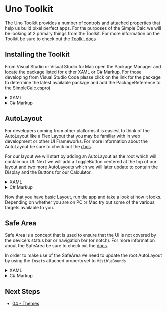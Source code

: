# Uno Toolkit

The Uno Toolkit provides a number of controls and attached properties that help us build pixel perfect apps. For the purposes of the Simple Calc we will be looking at 2 primary things from the Toolkit. For more information on the Toolkit be sure to check out the [Toolkit docs](https://platform.uno/docs/articles/external/uno.toolkit.ui/doc/getting-started.html)

## Installing the Toolkit

From Visual Studio or Visual Studio for Mac open the Package Manager and locate the package listed for either XAML or C# Markup. For those developing from Visual Studio Code please click on the link for the package to determine the latest available package and add the PackageReference to the SimpleCalc.csproj

<details>
<summary>XAML</summary>

Install [Uno.Toolkit.WinUI](https://www.nuget.org/packages/Uno.Toolkit.WinUI/)

<picture>
  <source media="(prefers-color-scheme: dark)" srcset="../../art/Dark/UnoToolkitWinUI.png">
  <source media="(prefers-color-scheme: light)" srcset="../../art/Light/UnoToolkitWinUI.png">
  <img alt="Install Uno.Toolkit.WinUI" src="../../art/Light/UnoToolkitWinUI.png">
</picture>

Next open the App.xaml in the IDE and add the ToolkitResources as shown below to the Merged Dictionaries

```xml
<Application x:Class="UnoExtApp120.App"
			 xmlns="http://schemas.microsoft.com/winfx/2006/xaml/presentation"
			 xmlns:x="http://schemas.microsoft.com/winfx/2006/xaml"
			 xmlns:wasm="http://platform.uno/wasm"
			 xmlns:local="using:UnoExtApp120"
			 xmlns:mc="http://schemas.openxmlformats.org/markup-compatibility/2006"
			 mc:Ignorable="wasm">

	<Application.Resources>
		<ResourceDictionary>
			<ResourceDictionary.MergedDictionaries>
				<!-- Load WinUI resources -->
				<XamlControlsResources xmlns="using:Microsoft.UI.Xaml.Controls" />

				<!-- Load Uno Toolkit resources -->
				<ToolkitResources xmlns="using:Uno.Toolkit.UI" />
			</ResourceDictionary.MergedDictionaries>
			<!-- Add resources here -->
		</ResourceDictionary>
	</Application.Resources>

</Application>
```

</details>

<details>
<summary>C# Markup</summary>

Install [Uno.Toolkit.WinUI.Markup](https://www.nuget.org/packages/Uno.Toolkit.WinUI.Markup)

<picture>
  <source media="(prefers-color-scheme: dark)" srcset="../../art/Dark/UnoToolkitWinUIMarkup.png">
  <source media="(prefers-color-scheme: light)" srcset="../../art/Light/UnoToolkitWinUIMarkup.png">
  <img alt="Install Uno.Toolkit.WinUI.Markup" src="../../art/Light/UnoToolkitWinUIMarkup.png">
</picture>

Next open the App.xaml.cs in the IDE and add the ToolkitResources as shown below to the Merged Dictionaries. Note that the XamlControlsResources have already been added you simply need to update the method to include the ToolkitResources.

```cs
public partial class App : Application
{
    protected override void OnLaunched(LaunchActivatedEventArgs args)
    {
        // boilerplate code

        this.Resources(r => r.Merged(
            new XamlControlsResources(),
            new ToolkitResources()));

        // boilerplate code
    }
}
```

</details>

## AutoLayout

For developers coming from other platforms it is easiest to think of the AutoLayout like a Flex Layout that you may be familiar with in web development or other UI Frameworks. For more information about the AutoLayout be sure to check out the [docs](https://platform.uno/docs/articles/external/uno.toolkit.ui/doc/controls/AutoLayoutControl.html).

For our layout we will start by adding an AutoLayout as the root which will contain our UI. Next we will add a ToggleButton centered at the top of our layout and two more AutoLayouts which we will later update to contain the Display and the Buttons for our Calculator.

<details>
<summary>XAML</summary>

```xml
<Page x:Class="SimpleCalculator.MainPage"
      xmlns="http://schemas.microsoft.com/winfx/2006/xaml/presentation"
      xmlns:x="http://schemas.microsoft.com/winfx/2006/xaml"
      xmlns:utu="using:Uno.Toolkit.UI">
  <Page.Resources>
    <x:String x:Key="SunIcon">F1 M 5.760000228881836 4.289999961853027 L 3.9600000381469727 2.5 L 2.549999952316284 3.9100000858306885 L 4.340000152587891 5.699999809265137 L 5.760000228881836 4.289999961853027 Z M 3 9.949999809265137 L 0 9.949999809265137 L 0 11.949999809265137 L 3 11.949999809265137 L 3 9.949999809265137 Z M 12 0 L 10 0 L 10 2.950000047683716 L 12 2.950000047683716 L 12 0 L 12 0 Z M 19.450000762939453 3.9100000858306885 L 18.040000915527344 2.5 L 16.25 4.289999961853027 L 17.65999984741211 5.699999809265137 L 19.450000762939453 3.9100000858306885 Z M 16.239999771118164 17.610000610351562 L 18.030000686645508 19.40999984741211 L 19.440000534057617 18 L 17.639999389648438 16.21000099182129 L 16.239999771118164 17.610000610351562 Z M 19 9.949999809265137 L 19 11.949999809265137 L 22 11.949999809265137 L 22 9.949999809265137 L 19 9.949999809265137 Z M 11 4.949999809265137 C 7.690000057220459 4.949999809265137 5 7.639999866485596 5 10.949999809265137 C 5 14.259999752044678 7.690000057220459 16.950000762939453 11 16.950000762939453 C 14.309999942779541 16.950000762939453 17 14.259999752044678 17 10.949999809265137 C 17 7.639999866485596 14.309999942779541 4.949999809265137 11 4.949999809265137 Z M 10 21.900001525878906 L 12 21.900001525878906 L 12 18.950000762939453 L 10 18.950000762939453 L 10 21.900001525878906 Z M 2.549999952316284 17.990001678466797 L 3.9600000381469727 19.400001525878906 L 5.75 17.600000381469727 L 4.340000152587891 16.190000534057617 L 2.549999952316284 17.990001678466797 Z</x:String>
  </Page.Resources>
  <utu:AutoLayout MaxWidth="700"
                  Padding="0,0,0,16"
                  PrimaryAxisAlignment="End">
    <ToggleButton Margin="8"
                  utu:AutoLayout.CounterAlignment="Center"
                  CornerRadius="20">
      <ToggleButton.Content>
        <PathIcon Data="{StaticResource SunIcon}" />
      </ToggleButton.Content>
    </ToggleButton>
    <utu:AutoLayout Spacing="16" Padding="16,8" PrimaryAxisAlignment="End" utu:AutoLayout.PrimaryAlignment="Stretch">
        <TextBlock Text="Equation"
                   utu:AutoLayout.CounterAlignment="End" />
        <TextBlock Text="Output"
                   utu:AutoLayout.CounterAlignment="End" />
    </utu:AutoLayout>
    <utu:AutoLayout MaxHeight="500" Spacing="16" Padding="16,0">
      <TextBox Text="Some Text"
               utu:AutoLayout.CounterAlignment="Stretch"/>
      <Button Content="Press Me"
              utu:AutoLayout.CounterAlignment="Stretch" />
    </utu:AutoLayout>
  </utu:AutoLayout>
</Page>
```

</details>

<details>
<summary>C# Markup</summary>

To keep things clean we'll start by adding an `AppResources` class that will contain a strongly typed reference for our Static Resources:

```cs
public static class AppResources
{
    public static class Icon
    {
        public static readonly Resource<Geometry> Sun =
            StaticResource.Create<Geometry>("SunIcon", "F1 M 5.760000228881836 4.289999961853027 L 3.9600000381469727 2.5 L 2.549999952316284 3.9100000858306885 L 4.340000152587891 5.699999809265137 L 5.760000228881836 4.289999961853027 Z M 3 9.949999809265137 L 0 9.949999809265137 L 0 11.949999809265137 L 3 11.949999809265137 L 3 9.949999809265137 Z M 12 0 L 10 0 L 10 2.950000047683716 L 12 2.950000047683716 L 12 0 L 12 0 Z M 19.450000762939453 3.9100000858306885 L 18.040000915527344 2.5 L 16.25 4.289999961853027 L 17.65999984741211 5.699999809265137 L 19.450000762939453 3.9100000858306885 Z M 16.239999771118164 17.610000610351562 L 18.030000686645508 19.40999984741211 L 19.440000534057617 18 L 17.639999389648438 16.21000099182129 L 16.239999771118164 17.610000610351562 Z M 19 9.949999809265137 L 19 11.949999809265137 L 22 11.949999809265137 L 22 9.949999809265137 L 19 9.949999809265137 Z M 11 4.949999809265137 C 7.690000057220459 4.949999809265137 5 7.639999866485596 5 10.949999809265137 C 5 14.259999752044678 7.690000057220459 16.950000762939453 11 16.950000762939453 C 14.309999942779541 16.950000762939453 17 14.259999752044678 17 10.949999809265137 C 17 7.639999866485596 14.309999942779541 4.949999809265137 11 4.949999809265137 Z M 10 21.900001525878906 L 12 21.900001525878906 L 12 18.950000762939453 L 10 18.950000762939453 L 10 21.900001525878906 Z M 2.549999952316284 17.990001678466797 L 3.9600000381469727 19.400001525878906 L 5.75 17.600000381469727 L 4.340000152587891 16.190000534057617 L 2.549999952316284 17.990001678466797 Z");
    }
}
```

Now that we have our resources defined in a clean easy way to reuse we can create the layout for our MainPage.

```cs
public partial class MainPage : Page
{
    public MainPage()
    {
        this.Resources(r => r.Add(AppResources.Icon.Sun))
            .Content(new AutoLayout()
            .MaxWidth(700)
            .Padding(0, 0, 0, 16)
            .PrimaryAxisAlignment(AutoLayoutAlignment.End)
            .Children(
                new ToggleButton()
                    .Margin(8)
                    .AutoLayout(counterAlignment: AutoLayoutAlignment.Center)
                    .CornerRadius(20)
                    .Content(new PathIcon().Data(AppResources.Icon.Sun)),
                new AutoLayout()
                    .Spacing(16)
                    .Padding(16,8)
                    .PrimaryAxisAlignment(AutoLayoutAlignment.End)
                    .AutoLayout(primaryAlignment: AutoLayoutPrimaryAlignment.Stretch)
                    .Children(
                        new TextBlock().Text("Equation").AutoLayout(counterAlignment: AutoLayoutAlignment.End),
                        new TextBlock().Text("Output").AutoLayout(counterAlignment: AutoLayoutAlignment.End)
                    ),
                new AutoLayout()
                    .MaxHeight(500)
                    .Spacing(16)
                    .Padding(16,0)
                    .Children(
                        new TextBox().Text("Some Text").AutoLayout(counterAlignment: AutoLayoutAlignment.Stretch),
                        new Button().Content("Press Me").AutoLayout(counterAlignment: AutoLayoutAlignment.Stretch)
                    )
            ));
    }
}
```

</details>

Now that you have basic Layout, run the app and take a look at how it looks. Depending on whether you are on PC or Mac try out some of the various targets available to you.

## Safe Area

Safe Area is a concept that is used to ensure that the UI is not covered by the device's status bar or navigation bar (or notch). For more information about the SafeArea be sure to check out the [docs](https://platform.uno/docs/articles/external/uno.toolkit.ui/doc/controls/SafeArea.html).

In order to make use of the SafeArea we need to update the root AutoLayout by using the `Insets` attached property set to `VisibleBounds`

<details>
<summary>XAML</summary>

```xml
<Page x:Class="SimpleCalculator.MainPage"
      xmlns="http://schemas.microsoft.com/winfx/2006/xaml/presentation"
      xmlns:x="http://schemas.microsoft.com/winfx/2006/xaml"
      xmlns:utu="using:Uno.Toolkit.UI">
  <utu:AutoLayout utu:SafeArea.Insets="VisibleBounds"
                  MaxWidth="700"
                  Padding="0,0,0,16"
                  PrimaryAxisAlignment="End">
    <!-- Your Content -->
  </utu:AutoLayout>
</Page>
```

</details>

<details>
<summary>C# Markup</summary>

```cs
public partial class MainPage : Page
{
    public MainPage()
    {
        this.Resources(r => r.Add(AppResources.Icon.Wb_Sunny))
            .Content(new AutoLayout()
            .SafeArea(SafeArea.InsetMask.VisibleBounds)
            .MaxWidth(700)
            .Padding(0, 0, 0, 16)
            .PrimaryAxisAlignment(AutoLayoutAlignment.End)
            .Children(
                // Your Content
            )
        );
    }
}
```

</details>

## Next Steps

- [04 - Themes](../04-Themes/README.md)